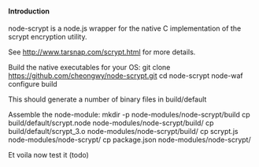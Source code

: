 #### Introduction
node-scrypt is a node.js wrapper for the native C implementation of the scrypt encryption utility.

See http://www.tarsnap.com/scrypt.html for more details.

Build the native executables for your OS:
  git clone https://github.com/cheongwy/node-scrypt.git
  cd node-scrypt
  node-waf configure build
  

This should generate a number of binary files in build/default

Assemble the node-module:
  mkdir -p node-modules/node-scrypt/build
  cp build/default/scrypt.node node-modules/node-scrypt/build/
  cp build/default/scrypt_3.o node-modules/node-scrypt/build/
  cp scrypt.js node-modules/node-scrypt/
  cp package.json node-modules/node-scrypt/

Et voila now test it (todo)

